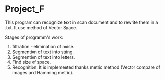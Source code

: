 # Project_F
This program can recognize text in scan document and to rewrite them in a .txt. It use method of Vector Space.

Stages of programm's work:
1. filtration - elimination of noise.
2. Segmention of text into string.
3. Segmention of text into letters.
4. Find size of space.
5. Recognition. It is implemented thanks metric method (Vector compare of images and Hamming metric).

